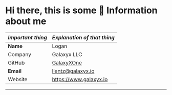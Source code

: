 # Hi there, this is some 🔑 Information about me 

| _Important thing_ | _Explanation of that thing_ |
| ----- | ----- |
| **Name** | Logan |
| Company | Galaxyx LLC | 
| GitHub | [GalaxyXOne](https://www.github.com/galaxyxone)
| **Email** | llentz@galaxyx.io |
| Website | https://www.galaxyx.io |
-----
